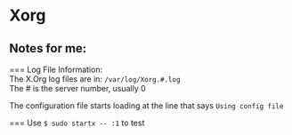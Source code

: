 Xorg  
===  
## Notes for me:
===
Log File Information:  
The X.Org log files are in: `/var/log/Xorg.#.log`  
    The # is the server number, usually 0  

The configuration file starts loading at the line that says `Using config file`

===
Use `$ sudo startx -- :1` to test
